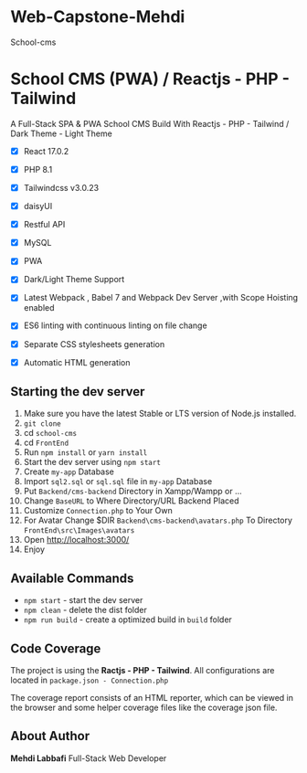 # Web-Capstone-Mehdi
School-cms

# School CMS (PWA) / Reactjs - PHP - Tailwind

A Full-Stack SPA & PWA School CMS Build With Reactjs - PHP - Tailwind  / Dark Theme - Light Theme


- [x] React 17.0.2
- [x] PHP 8.1
- [x] Tailwindcss v3.0.23
- [x] daisyUI
- [x] Restful API
- [x] MySQL
- [x] PWA
- [x] Dark/Light Theme Support
- [x] Latest Webpack , Babel 7 and Webpack Dev Server ,with Scope Hoisting enabled
- [x] ES6 linting with continuous linting on file change
- [x] Separate CSS stylesheets generation
- [x] Automatic HTML generation


## Starting the dev server

1. Make sure you have the latest Stable or LTS version of Node.js installed.
2. `git clone `
3. cd `school-cms`
4. cd `FrontEnd`
5. Run `npm install` or `yarn install`
6. Start the dev server using `npm start`
7. Create `my-app` Database
8. Import `sql2.sql` or `sql.sql` file in `my-app` Database 
9. Put `Backend/cms-backend` Directory in Xampp/Wampp or ...
10. Change `BaseURL` to Where Directory/URL Backend Placed
11. Customize `Connection.php` to Your Own 
12. For Avatar Change $DIR `Backend\cms-backend\avatars.php` To Directory  `FrontEnd\src\Images\avatars`
13. Open [http://localhost:3000/](http://localhost:3000/)
14. Enjoy


## Available Commands

- `npm start` - start the dev server
- `npm clean` - delete the dist folder
- `npm run build` - create a optimized build in `build` folder

## Code Coverage

The project is using the <strong>Ractjs - PHP - Tailwind</strong>. All configurations are located in `package.json - Connection.php`

The coverage report consists of an HTML reporter, which can be viewed in the browser and some helper coverage files like the coverage json file.

## About Author

<strong>Mehdi Labbafi</strong> Full-Stack Web Developer
